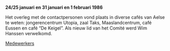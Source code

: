 **24/25 januari en 31 januari en 1 februari 1986**

Het overleg met de contactpersonen vond plaats in diverse cafés van Aelse te weten: jongerencentrum Utopia, zaal Taks, Maaslandcentrum, café Eussen en café “De Keigel”.
Als nieuw lid van het Comité werd Wim Hanssen verwelkomd.

[Medewerkers](/#/revue/1986/uploads/a53b01ac-abeb-4b72-9068-ab3a6aa6da7c)